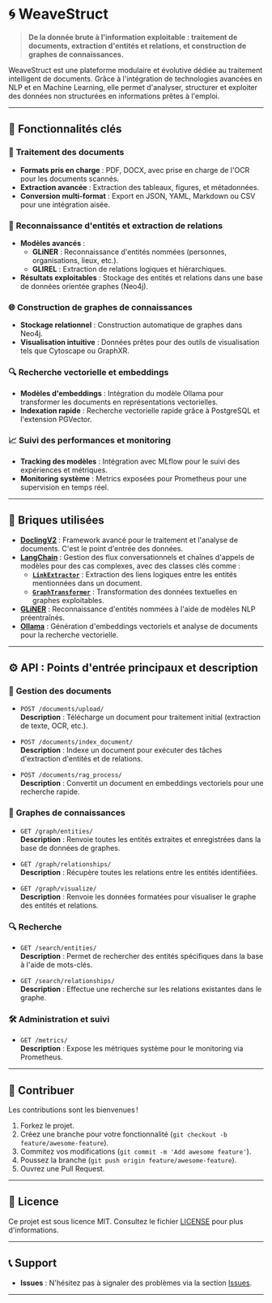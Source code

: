 # 🌀 **WeaveStruct**  
> **De la donnée brute à l'information exploitable : traitement de documents, extraction d'entités et relations, et construction de graphes de connaissances.**  

WeaveStruct est une plateforme modulaire et évolutive dédiée au traitement intelligent de documents. Grâce à l'intégration de technologies avancées en NLP et en Machine Learning, elle permet d'analyser, structurer et exploiter des données non structurées en informations prêtes à l'emploi.

---

## 🚀 **Fonctionnalités clés**
### 📄 **Traitement des documents**
- **Formats pris en charge** : PDF, DOCX, avec prise en charge de l'OCR pour les documents scannés.
- **Extraction avancée** : Extraction des tableaux, figures, et métadonnées.
- **Conversion multi-format** : Export en JSON, YAML, Markdown ou CSV pour une intégration aisée.

### 🧠 **Reconnaissance d'entités et extraction de relations**
- **Modèles avancés** :  
  - **GLiNER** : Reconnaissance d'entités nommées (personnes, organisations, lieux, etc.).
  - **GLIREL** : Extraction de relations logiques et hiérarchiques.
- **Résultats exploitables** : Stockage des entités et relations dans une base de données orientée graphes (Neo4j).

### 🌐 **Construction de graphes de connaissances**
- **Stockage relationnel** : Construction automatique de graphes dans Neo4j.
- **Visualisation intuitive** : Données prêtes pour des outils de visualisation tels que Cytoscape ou GraphXR.

### 🔍 **Recherche vectorielle et embeddings**
- **Modèles d'embeddings** : Intégration du modèle Ollama pour transformer les documents en représentations vectorielles.
- **Indexation rapide** : Recherche vectorielle rapide grâce à PostgreSQL et l'extension PGVector.

### 📈 **Suivi des performances et monitoring**
- **Tracking des modèles** : Intégration avec MLflow pour le suivi des expériences et métriques.
- **Monitoring système** : Metrics exposées pour Prometheus pour une supervision en temps réel.

---

## 🧱 **Briques utilisées**
- **[DoclingV2](https://github.com/your-doclingv2-link)** : Framework avancé pour le traitement et l'analyse de documents. C'est le point d'entrée des données.
- **[LangChain](https://github.com/hwchase17/langchain)** : Gestion des flux conversationnels et chaînes d'appels de modèles pour des cas complexes, avec des classes clés comme :  
  - **[`LinkExtractor`](https://python.langchain.com/api_reference/community/graph_vectorstores/langchain_community.graph_vectorstores.extractors.gliner_link_extractor.GLiNERLinkExtractor.html)** : Extraction des liens logiques entre les entités mentionnées dans un document.  
  - **[`GraphTransformer`](https://python.langchain.com/api_reference/experimental/graph_transformers/langchain_experimental.graph_transformers.gliner.GlinerGraphTransformer.html#glinergraphtransformer)** : Transformation des données textuelles en graphes exploitables.  
- **[GLiNER](https://github.com/urchade/GLiNER)** : Reconnaissance d'entités nommées à l'aide de modèles NLP préentraînés.  
- **[Ollama](https://www.ollama.ai/)** : Génération d'embeddings vectoriels et analyse de documents pour la recherche vectorielle.  

---

## ⚙️ **API : Points d'entrée principaux et description**
### 📂 **Gestion des documents**
- `POST /documents/upload/`  
  **Description** : Télécharge un document pour traitement initial (extraction de texte, OCR, etc.).
  
- `POST /documents/index_document/`  
  **Description** : Indexe un document pour exécuter des tâches d'extraction d'entités et de relations.

- `POST /documents/rag_process/`  
  **Description** : Convertit un document en embeddings vectoriels pour une recherche rapide.

### 🔗 **Graphes de connaissances**
- `GET /graph/entities/`  
  **Description** : Renvoie toutes les entités extraites et enregistrées dans la base de données de graphes.

- `GET /graph/relationships/`  
  **Description** : Récupère toutes les relations entre les entités identifiées.

- `GET /graph/visualize/`  
  **Description** : Renvoie les données formatées pour visualiser le graphe des entités et relations.

### 🔍 **Recherche**
- `GET /search/entities/`  
  **Description** : Permet de rechercher des entités spécifiques dans la base à l'aide de mots-clés.

- `GET /search/relationships/`  
  **Description** : Effectue une recherche sur les relations existantes dans le graphe.

### 🛠️ **Administration et suivi**
- `GET /metrics/`  
  **Description** : Expose les métriques système pour le monitoring via Prometheus.

---

## 🌟 **Contribuer**
Les contributions sont les bienvenues !  
1. Forkez le projet.  
2. Créez une branche pour votre fonctionnalité (`git checkout -b feature/awesome-feature`).  
3. Commitez vos modifications (`git commit -m 'Add awesome feature'`).  
4. Poussez la branche (`git push origin feature/awesome-feature`).  
5. Ouvrez une Pull Request.

---

## 📜 **Licence**
Ce projet est sous licence MIT. Consultez le fichier [LICENSE](license.md) pour plus d'informations.

---

## 📞 **Support**
- **Issues** : N'hésitez pas à signaler des problèmes via la section [Issues](https://github.com/Artemis-IA/weavestruct/issues).  
---

